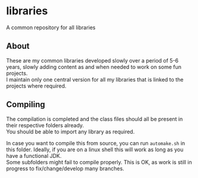 # libraries
A common repository for all libraries

## About
These are my common libraries developed slowly over a period of 5-6 years, slowly adding content as and when needed to work on some fun projects.<br/>
I maintain only one central version for all my libraries that is linked to the projects where required.

## Compiling
The compilation is completed and the class files should all be present in their respective folders already.<br/>
You should be able to import any library as required.

In case you want to compile this from source, you can run `automake.sh` in this folder. Ideally, if you are on a linux shell this will work as long as you have a functional JDK.<br/>
Some subfolders might fail to compile properly. This is OK, as work is still in progress to fix/change/develop many branches.


